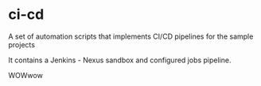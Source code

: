 # ci-cd
A set of automation scripts that implements CI/CD pipelines for the sample projects

It contains a Jenkins - Nexus sandbox and configured jobs pipeline.

WOWwow

